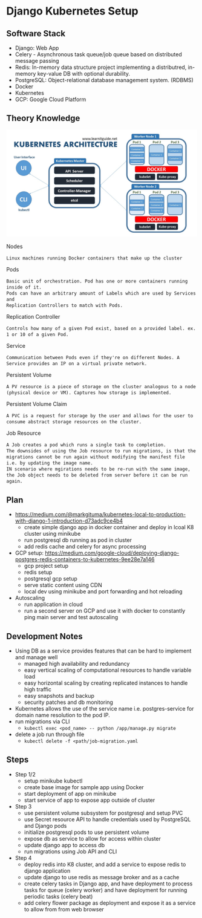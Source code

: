# Django Kubernetes Setup

## Software Stack
- Django: Web App
- Celery - Asynchronous task queue/job queue based on distributed message passing
- Redis: In-memory data structure project implementing a distributred, in-memory key-value DB with optional durability.
- PostgreSQL: Object-relational database management system. (RDBMS)
- Docker
- Kubernetes
- GCP: Google Cloud Platform

## Theory Knowledge

![Kubernetes Architecture](images/kubernetes_architecture.jpg)

Nodes
```
Linux machines running Docker containers that make up the cluster
```

Pods
```
Basic unit of orchestration. Pod has one or more containers running inside of it.
Pods can have an arbitrary amount of Labels which are used by Services and
Replication Controllers to match with Pods.
```

Replication Controller
```
Controls how many of a given Pod exist, based on a provided label. ex. 1 or 10 of a given Pod. 
```

Service
```
Communication between Pods even if they're on different Nodes. A Service provides an IP on a virtual private network.
```

Persistent Volume
```
A PV resource is a piece of storage on the cluster analogous to a node (physical device or VM). Captures how storage is implemented.
```

Persistent Volume Claim
```
A PVC is a request for storage by the user and allows for the user to consume abstract storage resources on the cluster.
```

Job Resource
```
A Job creates a pod which runs a single task to completion.
The downsides of using the Job resource to run migrations, is that the migrations cannot be run again without modifying the manifest file i.e. by updating the image name.
IN scenario where mgirations needs to be re-run with the same image, the Job object needs to be deleted from server before it can be run again.
```


## Plan
- https://medium.com/@markgituma/kubernetes-local-to-production-with-django-1-introduction-d73adc9ce4b4
    - create simple django app in docker container and deploy in lcoal K8 cluster using minikube
    - run postgresql db running as pod in cluster
    - add redis cache and celery for async processing
- GCP setup: https://medium.com/google-cloud/deploying-django-postgres-redis-containers-to-kubernetes-9ee28e7a146
    - gcp project setup
    - redis setup
    - postgresql gcp setup
    - serve static content using CDN
    - local dev using minikube and port forwarding and hot reloading
- Autoscaling
    - run application in cloud
    - run a second server on GCP and use it with docker to constantly ping main server and test autoscaling

## Development Notes
- Using DB as a service provides features that can be hard to implement and manage well
    - managed high availability and redundancy
    - easy vertical scaling of computational resources to handle variable load
    - easy horizontal scaling by creating replicated instances to handle high traffic
    - easy snapshots and backup
    - security patches and db monitoring
- Kubernetes allows the use of the service name i.e. postgres-service for domain name resolution to the pod IP.
- run migrations via CLI
    - `kubectl exec <pod_name> -- python /app/manage.py migrate`
- delete a job run through file
    - `kubectl delete -f <path/job-migration.yaml`


## Steps

- Step 1/2
    - setup minikube kubectl
    - create base image for sample app using Docker
    - start deployment of app on minikube
    - start service of app to expose app outside of cluster
- Step 3
    - use persistent volume subsystem for postgresql and setup PVC
    - use Secret resource API to handle credentials used by PostgreSQL and Django pods
    - initialize postgresql pods to use persistent volume
    - expose db as service to allow for access within cluster
    - update django app to access db
    - run migrations using Job API and CLI
- Step 4
    - deploy redis into K8 cluster, and add a service to expose redis to django application
    - update django to use redis as message broker and as a cache
    - create celery tasks in Django app, and have deployment to process tasks for queue (celery worker) and have deployment for running periodic tasks (celery beat)
    - add celery flower package as deployment and expose it as a service to allow from from web browser

